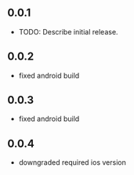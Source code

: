## 0.0.1

* TODO: Describe initial release.

## 0.0.2

* fixed android build

## 0.0.3

* fixed android build

## 0.0.4

* downgraded required ios version
